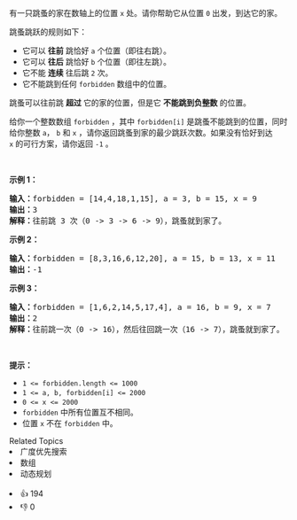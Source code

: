 <p>有一只跳蚤的家在数轴上的位置&nbsp;<code>x</code>&nbsp;处。请你帮助它从位置&nbsp;<code>0</code>&nbsp;出发，到达它的家。</p>

<p>跳蚤跳跃的规则如下：</p>

<ul> 
 <li>它可以 <strong>往前</strong> 跳恰好 <code>a</code>&nbsp;个位置（即往右跳）。</li> 
 <li>它可以 <strong>往后</strong>&nbsp;跳恰好 <code>b</code>&nbsp;个位置（即往左跳）。</li> 
 <li>它不能 <strong>连续</strong> 往后跳 <code>2</code> 次。</li> 
 <li>它不能跳到任何&nbsp;<code>forbidden</code>&nbsp;数组中的位置。</li> 
</ul>

<p>跳蚤可以往前跳 <strong>超过</strong>&nbsp;它的家的位置，但是它 <strong>不能跳到负整数</strong>&nbsp;的位置。</p>

<p>给你一个整数数组&nbsp;<code>forbidden</code>&nbsp;，其中&nbsp;<code>forbidden[i]</code>&nbsp;是跳蚤不能跳到的位置，同时给你整数&nbsp;<code>a</code>，&nbsp;<code>b</code>&nbsp;和&nbsp;<code>x</code>&nbsp;，请你返回跳蚤到家的最少跳跃次数。如果没有恰好到达 <code>x</code>&nbsp;的可行方案，请你返回 <code>-1</code> 。</p>

<p>&nbsp;</p>

<p><strong>示例 1：</strong></p>

<pre>
<b>输入：</b>forbidden = [14,4,18,1,15], a = 3, b = 15, x = 9
<b>输出：</b>3
<b>解释：</b>往前跳 3 次（0 -&gt; 3 -&gt; 6 -&gt; 9），跳蚤就到家了。
</pre>

<p><strong>示例 2：</strong></p>

<pre>
<b>输入：</b>forbidden = [8,3,16,6,12,20], a = 15, b = 13, x = 11
<b>输出：</b>-1
</pre>

<p><strong>示例 3：</strong></p>

<pre>
<b>输入：</b>forbidden = [1,6,2,14,5,17,4], a = 16, b = 9, x = 7
<b>输出：</b>2
<b>解释：</b>往前跳一次（0 -&gt; 16），然后往回跳一次（16 -&gt; 7），跳蚤就到家了。
</pre>

<p>&nbsp;</p>

<p><strong>提示：</strong></p>

<ul> 
 <li><code>1 &lt;= forbidden.length &lt;= 1000</code></li> 
 <li><code>1 &lt;= a, b, forbidden[i] &lt;= 2000</code></li> 
 <li><code>0 &lt;= x &lt;= 2000</code></li> 
 <li><code>forbidden</code>&nbsp;中所有位置互不相同。</li> 
 <li>位置&nbsp;<code>x</code>&nbsp;不在 <code>forbidden</code>&nbsp;中。</li> 
</ul>

<div><div>Related Topics</div><div><li>广度优先搜索</li><li>数组</li><li>动态规划</li></div></div><br><div><li>👍 194</li><li>👎 0</li></div>